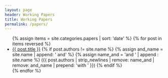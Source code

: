 ```yaml
---
layout: page
header: Working Papers
title: Working Papers
permalink: /papers/
---
```


<ul>
{% assign items = site.categories.papers | sort: 'date' %}
{% for post in items reversed %}
	<li><a href="{{ post.url | prepend: site.baseurl }}">{{ post.title }}</a>
	{% if post.authors != site.name %}
		{% assign and_name = site.name | append: ' and' %}
		{% assign name_and = 'and ' | append : site.name %}
		({{ post.authors | strip_newlines | remove: name_and | remove: and_name | prepend: 'with ' }})
	{% endif %}
	</li>
{% endfor %}
</ul>

